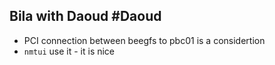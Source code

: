 ## Bila with Daoud #Daoud

- PCI connection between beegfs to pbc01 is a considertion
- `nmtui` use it - it is nice
